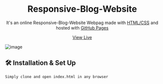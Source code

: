 <h1 align="center">
  Responsive-Blog-Website
</h1>
<p align="center">
  It's an online Responsive-Blog-Website Webpag made with <a href="https://www.geeksforgeeks.org/web-technology/html-css/" target="_blank">HTML/CSS</a> and hosted with <a href="https://www.github.com/" target="_blank">GitHub Pages</a>
</p>
<p align="center">
  <a href="https://asim1909.github.io/Responsive-Blog-Website/" target="_blank">View Live</a>
</p>

![image](https://user-images.githubusercontent.com/118390636/230763335-f4c41cf5-e761-4849-9620-03f072e67f45.png)


## 🛠 Installation & Set Up

```
Simply clone and open index.html in any browser
```
